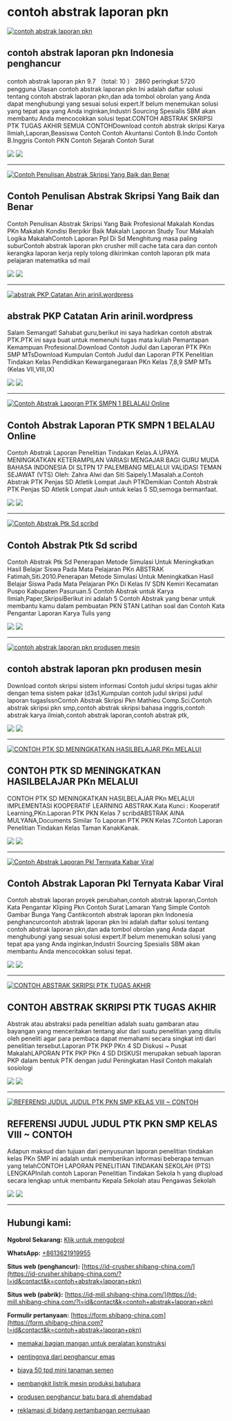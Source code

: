 # contoh abstrak laporan pkn

<a href="https://swt.shibang-china.com/?l=id&img&k=contoh+abstrak+laporan+pkn" target="_blank">![contoh abstrak laporan pkn](http://static.shibang-china.com/all-800x300/205.jpg)</a>

## contoh abstrak laporan pkn Indonesia penghancur
contoh abstrak laporan pkn 9.7 （total: 10 ） 2860 peringkat 5720 pengguna Ulasan contoh abstrak laporan pkn Ini adalah daftar solusi tentang contoh abstrak laporan pkn,dan ada tombol obrolan yang Anda dapat menghubungi yang sesuai solusi expert.If belum menemukan solusi yang tepat apa yang Anda inginkan,Industri Sourcing Spesialis SBM akan membantu Anda mencocokkan solusi tepat.CONTOH ABSTRAK SKRIPSI PTK TUGAS AKHIR SEMUA CONTOHDownload contoh abstrak skripsi Karya Ilmiah,Laporan,Beasiswa Contoh Contoh Akuntansi Contoh B.Indo Contoh B.Inggris Contoh PKN Contoh Sejarah Contoh Surat


<a href="https://whatsapp.shibangsoft.com/WhatsApp.php" target="_blank" title="WhatsApp">![](http://static.shibang-china.com/icon/whatsapp.png)</a> <a href="https://swt.shibang-china.com/?l=id&icon&k=contoh+abstrak+laporan+pkn" target="_blank">![](http://static.shibang-china.com/icon/chat-id.png)</a>

---

<a href="https://swt.shibang-china.com/?l=id&img&k=contoh+abstrak+laporan+pkn" target="_blank">![Contoh Penulisan Abstrak Skripsi Yang Baik dan Benar](http://static.shibang-china.com/all-800x300/904.jpg)</a>

## Contoh Penulisan Abstrak Skripsi Yang Baik dan Benar
Contoh Penulisan Abstrak Skripsi Yang Baik Profesional Makalah Kondas PKn Makalah Kondisi Berpikir Baik Makalah Laporan Study Tour Makalah Logika MakalahContoh Laporan Ppl Di Sd Menghitung masa paling suburContoh abstrak laporan pkn crusher mill cache tata cara dan contoh kerangka laporan kerja reply tolong dikirimkan contoh laporan ptk mata pelajaran matematika sd mail


<a href="https://whatsapp.shibangsoft.com/WhatsApp.php" target="_blank" title="WhatsApp">![](http://static.shibang-china.com/icon/whatsapp.png)</a> <a href="https://swt.shibang-china.com/?l=id&icon&k=contoh+abstrak+laporan+pkn" target="_blank">![](http://static.shibang-china.com/icon/chat-id.png)</a>

---

<a href="https://swt.shibang-china.com/?l=id&img&k=contoh+abstrak+laporan+pkn" target="_blank">![abstrak PKP Catatan Arin arinil.wordpress](http://static.shibang-china.com/all-800x300/1360.jpg)</a>

## abstrak PKP Catatan Arin arinil.wordpress
Salam Semangat! Sahabat guru,berikut ini saya hadirkan contoh abstrak PTK.PTK ini saya buat untuk memenuhi tugas mata kuliah Pemantapan Kemampuan Profesional.Download Contoh Judul dan Laporan PTK PKn SMP MTsDownload Kumpulan Contoh Judul dan Laporan PTK Penelitian Tindakan Kelas Pendidikan Kewarganegaraan PKn Kelas 7,8,9 SMP MTs (Kelas VII,VIII,IX)


<a href="https://whatsapp.shibangsoft.com/WhatsApp.php" target="_blank" title="WhatsApp">![](http://static.shibang-china.com/icon/whatsapp.png)</a> <a href="https://swt.shibang-china.com/?l=id&icon&k=contoh+abstrak+laporan+pkn" target="_blank">![](http://static.shibang-china.com/icon/chat-id.png)</a>

---

<a href="https://swt.shibang-china.com/?l=id&img&k=contoh+abstrak+laporan+pkn" target="_blank">![Contoh Abstrak Laporan PTK SMPN 1 BELALAU Online](http://static.shibang-china.com/all-800x300/1449.jpg)</a>

## Contoh Abstrak Laporan PTK SMPN 1 BELALAU Online
Contoh Abstrak Laporan Penelitian Tindakan Kelas.A.UPAYA MENINGKATKAN KETERAMPILAN VARIASI MENGAJAR BAGI GURU MUDA BAHASA INDONESIA DI SLTPN 17 PALEMBANG MELALUI VALIDASI TEMAN SEJAWAT (VTS) Oleh: Zahra Alwi dan Siti Saipely.1.Masalah.a.Contoh Abstrak PTK Penjas SD Atletik Lompat Jauh PTKDemikian Contoh Abstrak PTK Penjas SD Atletik Lompat Jauh untuk kelas 5 SD,semoga bermanfaat.


<a href="https://whatsapp.shibangsoft.com/WhatsApp.php" target="_blank" title="WhatsApp">![](http://static.shibang-china.com/icon/whatsapp.png)</a> <a href="https://swt.shibang-china.com/?l=id&icon&k=contoh+abstrak+laporan+pkn" target="_blank">![](http://static.shibang-china.com/icon/chat-id.png)</a>

---

<a href="https://swt.shibang-china.com/?l=id&img&k=contoh+abstrak+laporan+pkn" target="_blank">![Contoh Abstrak Ptk Sd scribd](http://static.shibang-china.com/all-800x300/390.jpg)</a>

## Contoh Abstrak Ptk Sd scribd
Contoh Abstrak Ptk Sd Penerapan Metode Simulasi Untuk Meningkatkan Hasil Belajar Siswa Pada Mata Pelajaran PKn ABSTRAK Fatimah,Siti.2010.Penerapan Metode Simulasi Untuk Meningkatkan Hasil Belajar Siswa Pada Mata Pelajaran PKn Di Kelas IV SDN Kemiri Kecamatan Puspo Kabupaten Pasuruan.5 Contoh Abstrak untuk Karya Ilmiah,Paper,SkripsiBerikut ini adalah 5 Contoh Abstrak yang benar untuk membantu kamu dalam pembuatan PKN STAN Latihan soal dan Contoh Kata Pengantar Laporan Karya Tulis yang


<a href="https://whatsapp.shibangsoft.com/WhatsApp.php" target="_blank" title="WhatsApp">![](http://static.shibang-china.com/icon/whatsapp.png)</a> <a href="https://swt.shibang-china.com/?l=id&icon&k=contoh+abstrak+laporan+pkn" target="_blank">![](http://static.shibang-china.com/icon/chat-id.png)</a>

---

<a href="https://swt.shibang-china.com/?l=id&img&k=contoh+abstrak+laporan+pkn" target="_blank">![contoh abstrak laporan pkn produsen mesin](http://static.shibang-china.com/all-800x300/1438.jpg)</a>

## contoh abstrak laporan pkn produsen mesin
Download contoh skripsi sistem informasi Contoh judul skripsi tugas akhir dengan tema sistem pakar (d3s1,Kumpulan contoh judul skripsi judul laporan tugasIssnContoh Abstrak Skripsi Pkn Mathieu Comp.Sci.Contoh abstrak skripsi pkn smp,contoh abstrak skripsi bahasa inggris,contoh abstrak karya ilmiah,contoh abstrak laporan,contoh abstrak ptk,


<a href="https://whatsapp.shibangsoft.com/WhatsApp.php" target="_blank" title="WhatsApp">![](http://static.shibang-china.com/icon/whatsapp.png)</a> <a href="https://swt.shibang-china.com/?l=id&icon&k=contoh+abstrak+laporan+pkn" target="_blank">![](http://static.shibang-china.com/icon/chat-id.png)</a>

---

<a href="https://swt.shibang-china.com/?l=id&img&k=contoh+abstrak+laporan+pkn" target="_blank">![CONTOH PTK SD MENINGKATKAN HASILBELAJAR PKn MELALUI](http://static.shibang-china.com/all-800x300/1159.jpg)</a>

## CONTOH PTK SD MENINGKATKAN HASILBELAJAR PKn MELALUI
CONTOH PTK SD MENINGKATKAN HASILBELAJAR PKn MELALUI IMPLEMENTASI KOOPERATIF LEARNING ABSTRAK.Kata Kunci : Kooperatif Learning,PKn.Laporan PTK PKN Kelas 7 scribdABSTRAK AINA MULYANA,Documents Similar To Laporan PTK PKN Kelas 7.Contoh Laporan Penelitian Tindakan Kelas Taman KanakKanak.


<a href="https://whatsapp.shibangsoft.com/WhatsApp.php" target="_blank" title="WhatsApp">![](http://static.shibang-china.com/icon/whatsapp.png)</a> <a href="https://swt.shibang-china.com/?l=id&icon&k=contoh+abstrak+laporan+pkn" target="_blank">![](http://static.shibang-china.com/icon/chat-id.png)</a>

---

<a href="https://swt.shibang-china.com/?l=id&img&k=contoh+abstrak+laporan+pkn" target="_blank">![Contoh Abstrak Laporan Pkl Ternyata Kabar Viral](http://static.shibang-china.com/all-800x300/193.jpg)</a>

## Contoh Abstrak Laporan Pkl Ternyata Kabar Viral
Contoh abstrak laporan proyek perubahan,contoh abstrak laporan,Contoh Kata Pengantar Kliping Pkn Contoh Surat Lamaran Yang Simple Contoh Gambar Bunga Yang Cantikcontoh abstrak laporan pkn Indonesia penghancurcontoh abstrak laporan pkn Ini adalah daftar solusi tentang contoh abstrak laporan pkn,dan ada tombol obrolan yang Anda dapat menghubungi yang sesuai solusi expert.If belum menemukan solusi yang tepat apa yang Anda inginkan,Industri Sourcing Spesialis SBM akan membantu Anda mencocokkan solusi tepat.


<a href="https://whatsapp.shibangsoft.com/WhatsApp.php" target="_blank" title="WhatsApp">![](http://static.shibang-china.com/icon/whatsapp.png)</a> <a href="https://swt.shibang-china.com/?l=id&icon&k=contoh+abstrak+laporan+pkn" target="_blank">![](http://static.shibang-china.com/icon/chat-id.png)</a>

---

<a href="https://swt.shibang-china.com/?l=id&img&k=contoh+abstrak+laporan+pkn" target="_blank">![CONTOH ABSTRAK SKRIPSI PTK TUGAS AKHIR](http://static.shibang-china.com/all-800x300/860.jpg)</a>

## CONTOH ABSTRAK SKRIPSI PTK TUGAS AKHIR
Abstrak atau abstraksi pada penelitian adalah suatu gambaran atau bayangan yang menceritakan tentang alur dari suatu penelitian yang ditulis oleh peneliti agar para pembaca dapat memahami secara singkat inti dari penelitian tersebut.Laporan PTK PKP PKn 4 SD Diskusi ~ Pusat MakalahLAPORAN PTK PKP PKn 4 SD DISKUSI merupakan sebuah laporan PKP dalam bentuk PTK dengan judul Peningkatan Hasil Contoh makalah sosiologi


<a href="https://whatsapp.shibangsoft.com/WhatsApp.php" target="_blank" title="WhatsApp">![](http://static.shibang-china.com/icon/whatsapp.png)</a> <a href="https://swt.shibang-china.com/?l=id&icon&k=contoh+abstrak+laporan+pkn" target="_blank">![](http://static.shibang-china.com/icon/chat-id.png)</a>

---

<a href="https://swt.shibang-china.com/?l=id&img&k=contoh+abstrak+laporan+pkn" target="_blank">![REFERENSI JUDUL JUDUL PTK PKN SMP KELAS VIII ~ CONTOH](http://static.shibang-china.com/all-800x300/900.jpg)</a>

## REFERENSI JUDUL JUDUL PTK PKN SMP KELAS VIII ~ CONTOH
Adapun maksud dan tujuan dari penyusunan laporan penelitian tindakan kelas PKn SMP ini adalah untuk memberikan informasi beberapa temuan yang telahCONTOH LAPORAN PENELITIAN TINDAKAN SEKOLAH (PTS) LENGKAPInilah contoh Laporan Penelitian Tindakan Sekola h yang diupload secara lengkap untuk membantu Kepala Sekolah atau Pengawas Sekolah


<a href="https://whatsapp.shibangsoft.com/WhatsApp.php" target="_blank" title="WhatsApp">![](http://static.shibang-china.com/icon/whatsapp.png)</a> <a href="https://swt.shibang-china.com/?l=id&icon&k=contoh+abstrak+laporan+pkn" target="_blank">![](http://static.shibang-china.com/icon/chat-id.png)</a>

---
## Hubungi kami:

**Ngobrol Sekarang:** [Klik untuk mengobrol](https://swt.shibang-china.com?l=id&contact&k=contoh+abstrak+laporan+pkn)

**WhatsApp:**  [+8613621919955](https://whatsapp.shibangsoft.com/WhatsApp.php)

**Situs web (penghancur):** [https://id-crusher.shibang-china.com/](https://id-crusher.shibang-china.com/?l=id&contact&k=contoh+abstrak+laporan+pkn)

**Situs web (pabrik):** [https://id-mill.shibang-china.com/](https://id-mill.shibang-china.com/?l=id&contact&k=contoh+abstrak+laporan+pkn)

**Formulir pertanyaan:** [https://form.shibang-china.com](https://form.shibang-china.com?l=id&contact&k=contoh+abstrak+laporan+pkn)

* [memakai bagian mangan untuk peralatan konstruksi](../36/memakai%20bagian%20mangan%20untuk%20peralatan%20konstruksi.md)

* [pentingnya dari penghancur emas](../40/pentingnya%20dari%20penghancur%20emas.md)

* [biaya 50 tpd mini tanaman semen](../38/biaya%2050%20tpd%20mini%20tanaman%20semen.md)

* [pembangkit listrik mesin produksi batubara](../31/pembangkit%20listrik%20mesin%20produksi%20batubara.md)

* [produsen penghancur batu bara di ahemdabad](../38/produsen%20penghancur%20batu%20bara%20di%20ahemdabad.md)

* [reklamasi di bidang pertambangan permukaan](../33/reklamasi%20di%20bidang%20pertambangan%20permukaan.md)